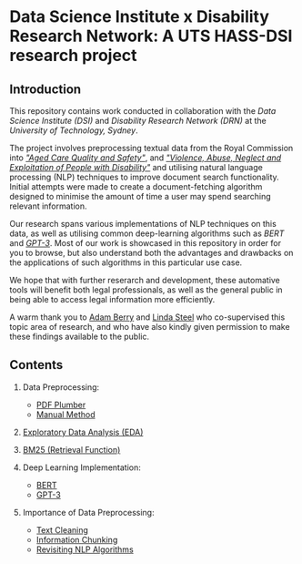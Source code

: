 # Data Science Institute x Disability Research Network: A UTS HASS-DSI research project
## Introduction

This repository contains work conducted in collaboration with the _Data Science Institute (DSI)_ and _Disability Research Network (DRN)_ at the _University of Technology, Sydney_. 

The project involves preprocessing textual data from the Royal Commission into [_"Aged Care Quality and Safety"_](https://agedcare.royalcommission.gov.au/), and [_"Violence, Abuse, Neglect and Exploitation of People with Disability"_](https://disability.royalcommission.gov.au/) and utilising natural language processing (NLP) techniques to improve document search functionality. Initial attempts were made to create a document-fetching algorithm designed to minimise the amount of time a user may spend searching relevant information.

Our research spans various implementations of NLP techniques on this data, as well as utilising common deep-learning algorithms such as _BERT_ and [_GPT-3_](https://beta.openai.com/docs/introduction/overview). Most of our work is showcased in this repository in order for you to browse, but also understand both the advantages and drawbacks on the applications of such algorithms in this particular use case.

We hope that with further reserarch and development, these automative tools will benefit both legal professionals, as well as the general public in being able to access legal information more efficiently.

A warm thank you to [Adam Berry](https://profiles.uts.edu.au/Adam.Berry) and [Linda Steel](https://profiles.uts.edu.au/Linda.Steele) who co-supervised this topic area of research, and who have also kindly given permission to make these findings available to the public.

## Contents

1. Data Preprocessing:
    - [PDF Plumber](https://github.com/roupenminassian/UTS-DSI-x-Disability-Research-Network/blob/main/Data%20Preprocessing/PDF%20Plumber.py)
    - [Manual Method](https://github.com/roupenminassian/UTS-DSI-x-Disability-Research-Network/blob/main/Data%20Preprocessing/Manual%20Method)

2. [Exploratory Data Analysis (EDA)](https://github.com/roupenminassian/UTS-DSI-x-Disability-Research-Network/blob/main/Exploratory%20Data%20Analysis%20(EDA))

3. [BM25 (Retrieval Function)](https://github.com/roupenminassian/UTS-DSI-x-Disability-Research-Network/blob/main/BM25%20(Retrieval%20Function))

4. Deep Learning Implementation:
    - [BERT](https://github.com/roupenminassian/UTS-DSI-x-Disability-Research-Network/blob/main/Deep%20Learning%20Implementation/BERT)
    - [GPT-3](https://github.com/roupenminassian/UTS-DSI-x-Disability-Research-Network/blob/main/Deep%20Learning%20Implementation/GPT-3)

5. Importance of Data Preprocessing:
    - [Text Cleaning](https://github.com/roupenminassian/UTS-DSI-x-Disability-Research-Network/blob/main/Importance%20of%20Data%20Preprocessing/Text%20Cleaning)
    - [Information Chunking](https://github.com/roupenminassian/UTS-DSI-x-Disability-Research-Network/blob/main/Importance%20of%20Data%20Preprocessing/Information%20Chunking)
    - [Revisiting NLP Algorithms](https://github.com/roupenminassian/UTS-DSI-x-Disability-Research-Network/blob/main/Importance%20of%20Data%20Preprocessing/Revisiting%20NLP%20Algorithms)
